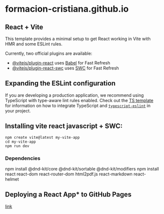 # formacion-cristiana.github.io

## React + Vite

This template provides a minimal setup to get React working in Vite with HMR and some ESLint rules.

Currently, two official plugins are available:

- [@vitejs/plugin-react](https://github.com/vitejs/vite-plugin-react/blob/main/packages/plugin-react) uses [Babel](https://babeljs.io/) for Fast Refresh
- [@vitejs/plugin-react-swc](https://github.com/vitejs/vite-plugin-react/blob/main/packages/plugin-react-swc) uses [SWC](https://swc.rs/) for Fast Refresh

## Expanding the ESLint configuration

If you are developing a production application, we recommend using TypeScript with type-aware lint rules enabled. Check out the [TS template](https://github.com/vitejs/vite/tree/main/packages/create-vite/template-react-ts) for information on how to integrate TypeScript and [`typescript-eslint`](https://typescript-eslint.io) in your project.


## Installing vite react javascript + SWC:

	npm create vite@latest my-vite-app
    cd my-vite-app
    npm run dev	


### Dependencies
npm install @dnd-kit/core @dnd-kit/sortable @dnd-kit/modifiers
npm install react react-dom react-router-dom html2pdf.js react-markdown react-helmet


## Deploying a React App* to GitHub Pages

[link](https://github.com/gitname/react-gh-pages)
